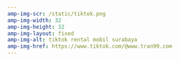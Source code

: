 ```yaml
---
amp-img-scr: /static/tiktok.png
amp-img-width: 32
amp-img-height: 32
amp-img-layout: fixed
amp-img-alt: tiktok rental mobil surabaya
amp-img-href: https://www.tiktok.com/@www.tran99.com
---
```

